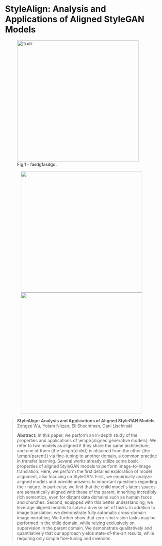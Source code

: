 # StyleAlign: Analysis and Applications of Aligned StyleGAN Models

<p align="center">
<figure>
  <img src="https://github.com/betterze/StyleAlign/blob/main/img/model_progress/dog2cat0.gif" alt="Trulli" style="width:400">
  <figcaption>Fig.1 - fasdgfasdgd.</figcaption>
</figure>
</p>


<p align="center">
  <a><img src='https://github.com/betterze/StyleAlign/blob/main/img/model_progress/dog2cat0.gif'   width=400 ></a 
    &ensp;&ensp;&ensp;     
    <a><img src='https://github.com/betterze/StyleAlign/blob/main/img/model_progress/ffhq2dog0.gif'   width=400 ></a
    
</p>

> **StyleAlign: Analysis and Applications of Aligned StyleGAN Models**<br>
> Zongze Wu, Yotam Nitzan, Eli Shechtman, Dani Lischinski <br>
>
>**Abstract:** In this paper, we perform an in-depth study of the properties and applications of \emph{aligned generative models}.
We refer to two models as aligned if they share the same architecture, and one of them (the \emph{child}) is obtained from the other (the \emph{parent}) via fine-tuning to another domain, a common practice in transfer learning.
Several works already utilize some basic properties of aligned StyleGAN models to perform image-to-image translation.
Here, we perform the first detailed exploration of model alignment, also focusing on StyleGAN. First, we empirically analyze aligned models and provide answers to important questions regarding their nature. In particular, we find that the child model's latent spaces are semantically aligned with those of the parent, inheriting incredibly rich semantics, even for distant data domains such as human faces and churches.
Second, equipped with this better understanding, we leverage aligned models to solve a diverse set of tasks.
In addition to image translation, we demonstrate fully automatic cross-domain image morphing.
We further show that zero-shot vision tasks may be performed in the child domain, while relying exclusively on supervision in the parent domain.
We demonstrate qualitatively and quantitatively that our approach yields state-of-the-art results, while requiring only simple fine-tuning and inversion. 
